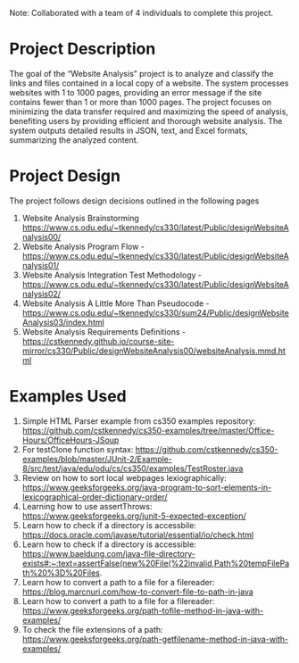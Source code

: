Note: Collaborated with a team of 4 individuals to complete this project.

# Project Description

The goal of the “Website Analysis” project is to analyze and classify the links and files contained in a local copy of a website. The system processes websites with 1 to 1000 pages, providing an error message if the site contains fewer than 1 or more than 1000 pages. The project focuses on minimizing the data transfer required and maximizing the speed of analysis, benefiting users by providing efficient and thorough website analysis. The system outputs detailed results in JSON, text, and Excel formats, summarizing the analyzed content.

# Project Design

The project follows design decisions outlined in the following pages
  1. Website Analysis Brainstorming https://www.cs.odu.edu/~tkennedy/cs330/latest/Public/designWebsiteAnalysis00/
  2. Website Analysis Program Flow - https://www.cs.odu.edu/~tkennedy/cs330/latest/Public/designWebsiteAnalysis01/
  3. Website Analysis Integration Test Methodology - https://www.cs.odu.edu/~tkennedy/cs330/latest/Public/designWebsiteAnalysis02/
  4. Website Analysis A Little More Than Pseudocode - https://www.cs.odu.edu/~tkennedy/cs330/sum24/Public/designWebsiteAnalysis03/index.html
  5. Website Analysis Requirements Definitions - https://cstkennedy.github.io/course-site-mirror/cs330/Public/designWebsiteAnalysis00/websiteAnalysis.mmd.html

# Examples Used
1. Simple HTML Parser example from cs350 examples repository: https://github.com/cstkennedy/cs350-examples/tree/master/Office-Hours/OfficeHours-JSoup
2. For testClone function syntax: https://github.com/cstkennedy/cs350-examples/blob/master/JUnit-2/Example-8/src/test/java/edu/odu/cs/cs350/examples/TestRoster.java
3. Review on how to sort local webpages lexiographically: https://www.geeksforgeeks.org/java-program-to-sort-elements-in-lexicographical-order-dictionary-order/
4. Learning how to use assertThrows: https://www.geeksforgeeks.org/junit-5-expected-exception/
5. Learn how to check if a directory is accessbile: https://docs.oracle.com/javase/tutorial/essential/io/check.html
6. Learn how to check if a directory is accessible: https://www.baeldung.com/java-file-directory-exists#:~:text=assertFalse(new%20File(%22invalid,Path%20tempFilePath%20%3D%20Files.
7. Learn how to convert a path to a file for a filereader: https://blog.marcnuri.com/how-to-convert-file-to-path-in-java
8. Learn how to convert a path to a file for a filereader: https://www.geeksforgeeks.org/path-tofile-method-in-java-with-examples/
9. To check the file extensions of a path: https://www.geeksforgeeks.org/path-getfilename-method-in-java-with-examples/

